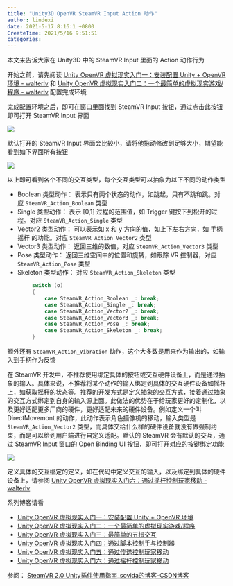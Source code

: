 ```yaml
---
title: "Unity3D OpenVR SteamVR Input Action 动作"
author: lindexi
date: 2021-5-17 8:16:1 +0800
CreateTime: 2021/5/16 9:51:51
categories: 
---
```


本文来告诉大家在 Unity3D 中的 SteamVR Input 里面的 Action 动作行为

<!--more-->


<!-- CreateTime:2021/5/16 9:51:51 -->

<!-- 发布 -->

开始之前，请先阅读 [Unity OpenVR 虚拟现实入门一：安装配置 Unity + OpenVR 环境 - walterlv](https://blog.walterlv.com/post/unity-openvr-starting-1.html ) 和 [Unity OpenVR 虚拟现实入门二：一个最简单的虚拟现实游戏/程序 - walterlv](https://blog.walterlv.com/post/unity-openvr-starting-2.html ) 配置完成环境

完成配置环境之后，即可在窗口里面找到 SteamVR Input 按钮，通过点击此按钮即可打开 SteamVR Input 界面

<!-- ![](image/Unity3D OpenVR SteamVR Input Action 动作/Unity3D OpenVR SteamVR Input Action 动作0.png) -->

![](http://image.acmx.xyz/lindexi%2F2021516952488411.jpg)

默认打开的 SteamVR Input 界面会比较小，请将他拖动修改到足够大小，期望能看到如下界面所有按钮

<!-- ![](image/Unity3D OpenVR SteamVR Input Action 动作/Unity3D OpenVR SteamVR Input Action 动作1.png) -->

![](http://image.acmx.xyz/lindexi%2F202151695624691.jpg)

以上即可看到各个不同的交互类型，每个交互类型可以抽象为以下不同的动作类型

- Boolean 类型动作： 表示只有两个状态的动作，如跳起，只有不跳和跳。对应 `SteamVR_Action_Boolean` 类型
- Single 类型动作： 表示 [0,1] 过程的范围值，如 Trigger 键按下到松开的过程。对应 `SteamVR_Action_Single` 类型
- Vector2 类型动作： 可以表示如 x 和 y 方向的值，如上下左右方向，如 手柄摇杆 的功能。对应 `SteamVR_Action_Vector2` 类型
- Vector3 类型动作： 返回三维的数值，对应 `SteamVR_Action_Vector3` 类型
- Pose 类型动作： 返回三维空间中的位置和旋转，如跟踪 VR 控制器，对应 `SteamVR_Action_Pose` 类型
- Skeleton 类型动作： 对应 `SteamVR_Action_Skeleton` 类型

```csharp
        switch (o)
        {
            case SteamVR_Action_Boolean _: break;
            case SteamVR_Action_Single _: break;
            case SteamVR_Action_Vector2 _: break;
            case SteamVR_Action_Vector3 _: break;
            case SteamVR_Action_Pose _: break;
            case SteamVR_Action_Skeleton _: break;
        }
```

额外还有 `SteamVR_Action_Vibration` 动作，这个大多数是用来作为输出的，如输入到手柄作为反馈

在 SteamVR 开发中，不推荐使用绑定具体的按钮或交互硬件设备上，而是通过抽象的输入。具体来说，不推荐将某个动作的输入绑定到具体的交互硬件设备如摇杆上，如获取摇杆的状态等。推荐的开发方式是定义抽象的交互方式，接着通过抽象的交互方式绑定到自身的输入源上面。此做法的优势在于给玩家更好的定制化，以及更好适配更多厂商的硬件，更好适配未来的硬件设备。例如定义一个叫 DirectMovemont 的动作，此动作表示角色摄像机的移动，输入类型是 `SteamVR_Action_Vector2` 类型，而具体交给什么样的硬件设备就没有做强制约束，而是可以给到用户端进行自定义适配。默认的 SteamVR 会有默认的交互，通过 SteamVR Input 窗口的 Open Binding UI 按钮，即可打开对应的按键绑定功能

<!-- ![](image/Unity3D OpenVR SteamVR Input Action 动作/Unity3D OpenVR SteamVR Input Action 动作1.png) -->

![](http://image.acmx.xyz/lindexi%2F202151695624691.jpg)

定义具体的交互绑定的定义，如在代码中定义交互的输入，以及绑定到具体的硬件设备上，请参阅 [Unity OpenVR 虚拟现实入门六：通过摇杆控制玩家移动 - walterlv](https://blog.walterlv.com/post/unity-openvr-starting-6.html )

系列博客请看

- [Unity OpenVR 虚拟现实入门一：安装配置 Unity + OpenVR 环境](https://blog.walterlv.com/post/unity-openvr-starting-1.html)
- [Unity OpenVR 虚拟现实入门二：一个最简单的虚拟现实游戏/程序](https://blog.walterlv.com/post/unity-openvr-starting-2.html)
- [Unity OpenVR 虚拟现实入门三：最简单的五指交互](https://blog.walterlv.com/post/unity-openvr-starting-3.html)
- [Unity OpenVR 虚拟现实入门四：通过脚本控制手与控制器](https://blog.walterlv.com/post/unity-openvr-starting-4.html)
- [Unity OpenVR 虚拟现实入门五：通过传送控制玩家移动](https://blog.walterlv.com/post/unity-openvr-starting-5.html)
- [Unity OpenVR 虚拟现实入门六：通过摇杆控制玩家移动](https://blog.walterlv.com/post/unity-openvr-starting-6.html)

参阅： [SteamVR 2.0 Unity插件使用指南_sovida的博客-CSDN博客](https://blog.csdn.net/sovida/article/details/85085664 )

